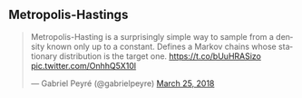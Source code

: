﻿
## Metropolis-Hastings

<blockquote class="twitter-tweet" data-lang="en"><p lang="en" dir="ltr">Metropolis-Hasting is a surprisingly simple way to sample from a density known only up to a constant. Defines a Markov chains whose stationary distribution is the target one. <a href="https://t.co/bUuHRASizo">https://t.co/bUuHRASizo</a> <a href="https://t.co/OnhhQ5X10l">pic.twitter.com/OnhhQ5X10l</a></p>&mdash; Gabriel Peyré (@gabrielpeyre) <a href="https://twitter.com/gabrielpeyre/status/977819766290309120?ref_src=twsrc%5Etfw">March 25, 2018</a></blockquote>
<script async src="https://platform.twitter.com/widgets.js" charset="utf-8"></script>
